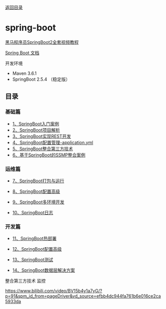 [返回目录](/blog/java/java-learn-road.md)

# spring-boot

[黑马程序员SpringBoot2全套视频教程](https://www.bilibili.com/video/BV15b4y1a7yG/)

[Spring Boot 文档](https://felord.cn/_doc/_springboot/2.1.5.RELEASE/_book/pages/boot-documentation.html)


开发环境

- Maven 3.6.1
- SpringBoot 2.5.4 （稳定版）

## 目录

### 基础篇

- [1、SpringBoot入门案例](/blog/java/spring-boot/1-create-spring-boot.md)
- [2、SpringBoot项目解析](/blog/java/spring-boot/2-spring-boot-learn.md)
- [3、SpringBoot实现REST开发](/blog/java/spring-boot/3-restful.md)
- [4、SpringBoot配置管理-application.yml](/blog/java/spring-boot/4-configuration.md)
- [5、SpringBoot整合第三方技术](/blog/java/spring-boot/5-spring-boot-integration.md)
- [6、基于SpringBoot的SSMP整合案例](/blog/java/spring-boot/6-spring-boot-ssmp.md)

### 运维篇

- [7、SpringBoot打包与运行](/blog/java/spring-boot/7-spring-boot-package.md)

- [8、SpringBoot配置高级](/blog/java/spring-boot/8-spring-boot-config.md)

- [9、SpringBoot多环境开发](/blog/java/spring-boot/9-spring-boot-env.md)

- [10、SpringBoot日志](/blog/java/spring-boot/10-spring-boot-log.md)


### 开发篇

- [11、SpringBoot热部署](/blog/java/spring-boot/11-spring-boot-hot-deploy.md)

- [12、SpringBoot配置高级](/blog/java/spring-boot/12-spring-boot-config.md)

- [13、SpringBoot测试](/blog/java/spring-boot/13-spring-boot-test.md)

- [14、SpringBoot数据层解决方案](/blog/java/spring-boot/14-spring-boot-data.md)


整合第三方技术
监控



https://www.bilibili.com/video/BV15b4y1a7yG/?p=91&spm_id_from=pageDriver&vd_source=efbb4dc944fa761b6e016ce2ca5933da